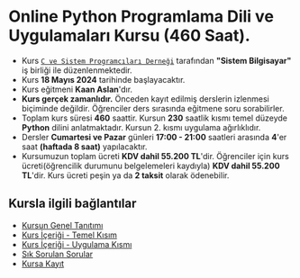 # Online Python Programlama Dili ve Uygulamaları Kursu (460 Saat).

+ Kurs [`C ve Sistem Programcıları Derneği`](http://www.csystem.org/) tarafından __"Sistem Bilgisayar"__ iş birliği ile düzenlenmektedir.
+ Kurs __18 Mayıs 2024__ tarihinde başlayacaktır.
+ Kurs eğitmeni __Kaan Aslan__'dır.
+ __Kurs gerçek zamanlıdır.__ Önceden kayıt edilmiş derslerin izlenmesi biçiminde değildir. Öğrenciler ders sırasında eğitmene soru sorabilirler.
+ Toplam kurs süresi __460__ saattir. Kursun __230__ saatlik kısmı temel düzeyde __Python__ dilini anlatmaktadır. Kursun 2. kısmı uygulama ağırlıklıdır.
+ Dersler __Cumartesi ve Pazar__ günleri __17:00 - 21:00__ saatleri arasında __4__'er saat __(haftada 8 saat)__ yapılacaktır. 
+ Kursumuzun toplam ücreti __KDV dahil 55.200 TL__'dir. Öğrenciler için kurs ücreti(öğrencilik durumunu belgelemeleri kaydıyla) __KDV dahil 55.200 TL__'dir. Kurs ücreti peşin ya da __2 taksit__ olarak ödenebilir.

## Kursla ilgili bağlantılar
+ [Kursun Genel Tanıtımı](https://github.com/CSD-1993/Online-Python-Programlama-Dili-ve-Uygulamalari---18-Mayis-2024/blob/main/_kurs_tanitimi.md
)
+ [Kurs İçeriği - Temel Kısım](https://github.com/CSD-1993/Online-Python-Programlama-Dili-ve-Uygulamalari---18-Mayis-2024/blob/main/kurs_icerigi_temel_kisim.md)
+ [Kurs İçeriği - Uygulama Kısmı](https://github.com/CSD-1993/Online-Python-Programlama-Dili-ve-Uygulamalari---18-Mayis-2024/blob/main/kurs_icerigi_uygulama.md)
+ [Sık Sorulan Sorular](https://github.com/CSD-1993/Online-Python-Programlama-Dili-ve-Uygulamalari---18-Mayis-2024/blob/main/sss.md)
+ [Kursa Kayıt]()

